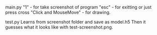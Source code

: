 main.py
"1" - for take screenshot of program
"esc" - for exitting or just press cross
"Click and MouseMove" - for drawing.

test.py
Learns from screenshot folder and save as model.h5
Then it guesses what it looks like with test-screenshot.png.